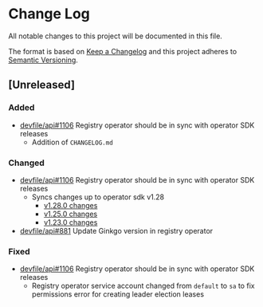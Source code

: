 # Change Log
All notable changes to this project will be documented in this file.
 
The format is based on [Keep a Changelog](http://keepachangelog.com/)
and this project adheres to [Semantic Versioning](http://semver.org/).
 
## [Unreleased]
 
### Added
- [devfile/api#1106](https://github.com/devfile/api/issues/1106)
  Registry operator should be in sync with operator SDK releases
  - Addition of `CHANGELOG.md`
 
### Changed

- [devfile/api#1106](https://github.com/devfile/api/issues/1106)
  Registry operator should be in sync with operator SDK releases
  - Syncs changes up to operator sdk v1.28
    - [v1.28.0 changes](https://sdk.operatorframework.io/docs/upgrading-sdk-version/v1.28.0/)
    - [v1.25.0 changes](https://sdk.operatorframework.io/docs/upgrading-sdk-version/v1.25.0/)
    - [v1.23.0 changes](https://sdk.operatorframework.io/docs/upgrading-sdk-version/v1.23.0/)
- [devfile/api#881](https://github.com/devfile/api/issues/881)
  Update Ginkgo version in registry operator
 
### Fixed
- [devfile/api#1106](https://github.com/devfile/api/issues/1106)
  Registry operator should be in sync with operator SDK releases
  - Registry operator service account changed from `default` to `sa` to fix permissions error for creating leader election leases
